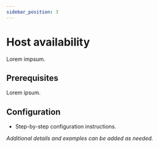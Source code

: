 ```yaml
---
sidebar_position: 3
---
```


# Host availability

Lorem impsum.

## Prerequisites

Lorem ipsum.

## Configuration

- Step-by-step configuration instructions.

_Additional details and examples can be added as needed._